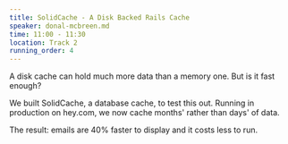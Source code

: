 ```yaml
---
title: SolidCache - A Disk Backed Rails Cache
speaker: donal-mcbreen.md
time: 11:00 - 11:30
location: Track 2
running_order: 4
---
```


A disk cache can hold much more data than a memory one. But is it fast enough?

We built SolidCache, a database cache, to test this out. Running in production on hey.com, we now cache months' rather than days' of data.

The result: emails are 40% faster to display and it costs less to run.
